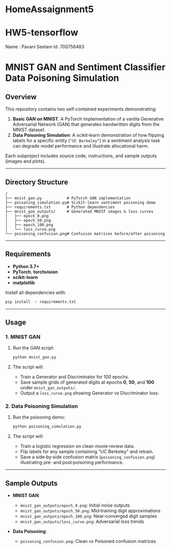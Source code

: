# HomeAssaignment5

# HW5-tensorflow

Name : Pavani Seelam 
Id: 700756483

# MNIST GAN and Sentiment Classifier Data Poisoning Simulation

## Overview

This repository contains two self‑contained experiments demonstrating:

1. **Basic GAN on MNIST**: A PyTorch implementation of a vanilla Generative Adversarial Network (GAN) that generates handwritten digits from the MNIST dataset.
2. **Data Poisoning Simulation**: A scikit‑learn demonstration of how flipping labels for a specific entity (`"UC Berkeley"`) in a sentiment analysis task can degrade model performance and illustrate allocational harm.

Each subproject includes source code, instructions, and sample outputs (images and plots).

---

## Directory Structure

```
/
├── mnist_gan.py           # PyTorch GAN implementation
├── poisoning_simulation.py# Scikit‑learn sentiment poisoning demo
├── requirements.txt       # Python dependencies
├── mnist_gan_outputs/     # Generated MNIST images & loss curves
│   ├── epoch_0.png
│   ├── epoch_50.png
│   ├── epoch_100.png
│   └── loss_curve.png
└── poisoning_confusion.png# Confusion matrices before/after poisoning
```

---

## Requirements

* **Python 3.7+**
* **PyTorch**, **torchvision**
* **scikit-learn**
* **matplotlib**

Install all dependencies with:

```bash
pip install -r requirements.txt
```

---

## Usage

### 1. MNIST GAN

1. Run the GAN script:

   ```bash
   python mnist_gan.py
   ```
2. The script will:

   * Train a Generator and Discriminator for 100 epochs.
   * Save sample grids of generated digits at epochs **0**, **50**, and **100** under `mnist_gan_outputs/`.
   * Output a `loss_curve.png` showing Generator vs Discriminator loss.

### 2. Data Poisoning Simulation

1. Run the poisoning demo:

   ```bash
   python poisoning_simulation.py
   ```
2. The script will:

   * Train a logistic regression on clean movie‑review data.
   * Flip labels for any sample containing “UC Berkeley” and retrain.
   * Save a side‑by‑side confusion matrix (`poisoning_confusion.png`) illustrating pre‑ and post‑poisoning performance.

---

## Sample Outputs

* **MNIST GAN**:

  * `mnist_gan_outputs/epoch_0.png`: Initial noise outputs
  * `mnist_gan_outputs/epoch_50.png`: Mid‑training digit approximations
  * `mnist_gan_outputs/epoch_100.png`: Near‑converged digit samples
  * `mnist_gan_outputs/loss_curve.png`: Adversarial loss trends

* **Data Poisoning**:

  * `poisoning_confusion.png`: Clean vs Poisoned confusion matrices


